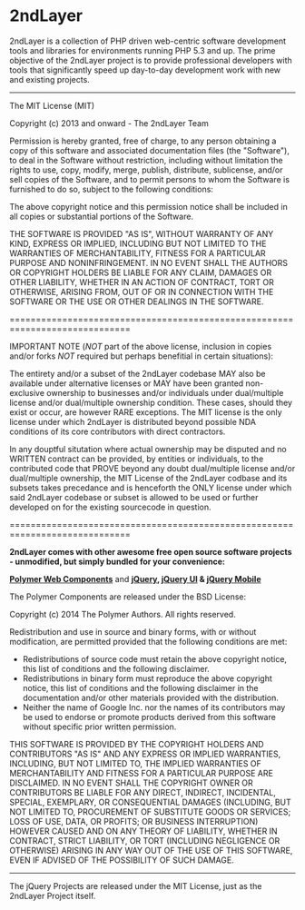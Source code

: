 2ndLayer
========

2ndLayer is a collection of PHP driven web-centric software development tools
and libraries for environments running PHP 5.3 and up. The prime objective of
the 2ndLayer project is to provide professional developers with tools that
significantly speed up day-to-day development work with new and existing projects.

---

The MIT License (MIT)

Copyright (c) 2013 and onward - The 2ndLayer Team

Permission is hereby granted, free of charge, to any person obtaining a copy
of this software and associated documentation files (the "Software"), to deal
in the Software without restriction, including without limitation the rights
to use, copy, modify, merge, publish, distribute, sublicense, and/or sell
copies of the Software, and to permit persons to whom the Software is
furnished to do so, subject to the following conditions:

The above copyright notice and this permission notice shall be included in
all copies or substantial portions of the Software.

THE SOFTWARE IS PROVIDED "AS IS", WITHOUT WARRANTY OF ANY KIND, EXPRESS OR
IMPLIED, INCLUDING BUT NOT LIMITED TO THE WARRANTIES OF MERCHANTABILITY,
FITNESS FOR A PARTICULAR PURPOSE AND NONINFRINGEMENT. IN NO EVENT SHALL THE
AUTHORS OR COPYRIGHT HOLDERS BE LIABLE FOR ANY CLAIM, DAMAGES OR OTHER
LIABILITY, WHETHER IN AN ACTION OF CONTRACT, TORT OR OTHERWISE, ARISING FROM,
OUT OF OR IN CONNECTION WITH THE SOFTWARE OR THE USE OR OTHER DEALINGS IN
THE SOFTWARE.

=============================================================================

IMPORTANT NOTE (*NOT* part of the above license, inclusion in copies and/or
forks *NOT* required but perhaps benefitial in certain situations):

The entirety and/or a subset of the 2ndLayer codebase MAY also be available
under alternative licenses or MAY have been granted non-exclusive ownership
to businesses and/or individuals under dual/multiple license and/or
dual/multiple ownership condition. These cases, should they exist or occur,
are however RARE exceptions. The MIT license is the only license under which
2ndLayer is distributed beyond possible NDA conditions of its core contributors
with direct contractors.

In any douptful situtation where actual ownership may be disputed and no
WRITTEN contract can be provided, by entities or individuals, to the contributed
code that PROVE beyond any doubt dual/multiple license and/or dual/multiple
ownership, the MIT License of the 2ndLayer codbase and its subsets takes precedance
and is henceforth the ONLY license under which said 2ndLayer codebase or subset is
allowed to be used or further developed on for the existing sourcecode in question.

=============================================================================

**2ndLayer comes with other awesome free open source software projects - unmodified, but simply bundled for your convenience:**

**[Polymer Web Components](http://www.polymer-project.org/)** and **[jQuery](http://jquery.org/), [jQuery UI](http://jqueryui.com/) & [jQuery Mobile](http://jquerymobile.com/)**

The Polymer Components are released under the BSD License:

Copyright (c) 2014 The Polymer Authors. All rights reserved.

Redistribution and use in source and binary forms, with or without
modification, are permitted provided that the following conditions are
met:
   * Redistributions of source code must retain the above copyright
notice, this list of conditions and the following disclaimer.
   * Redistributions in binary form must reproduce the above
copyright notice, this list of conditions and the following disclaimer
in the documentation and/or other materials provided with the
distribution.
   * Neither the name of Google Inc. nor the names of its
contributors may be used to endorse or promote products derived from
this software without specific prior written permission.


THIS SOFTWARE IS PROVIDED BY THE COPYRIGHT HOLDERS AND CONTRIBUTORS
"AS IS" AND ANY EXPRESS OR IMPLIED WARRANTIES, INCLUDING, BUT NOT
LIMITED TO, THE IMPLIED WARRANTIES OF MERCHANTABILITY AND FITNESS FOR
A PARTICULAR PURPOSE ARE DISCLAIMED. IN NO EVENT SHALL THE COPYRIGHT
OWNER OR CONTRIBUTORS BE LIABLE FOR ANY DIRECT, INDIRECT, INCIDENTAL,
SPECIAL, EXEMPLARY, OR CONSEQUENTIAL DAMAGES (INCLUDING, BUT NOT
LIMITED TO, PROCUREMENT OF SUBSTITUTE GOODS OR SERVICES; LOSS OF USE,
DATA, OR PROFITS; OR BUSINESS INTERRUPTION) HOWEVER CAUSED AND ON ANY
THEORY OF LIABILITY, WHETHER IN CONTRACT, STRICT LIABILITY, OR TORT
(INCLUDING NEGLIGENCE OR OTHERWISE) ARISING IN ANY WAY OUT OF THE USE
OF THIS SOFTWARE, EVEN IF ADVISED OF THE POSSIBILITY OF SUCH DAMAGE.

---

The jQuery Projects are released under the MIT License, just as the 2ndLayer Project itself.